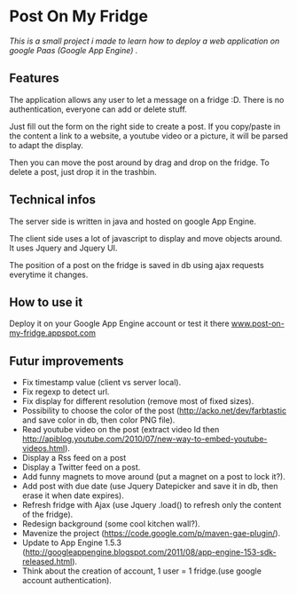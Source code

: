 # Post On My Fridge

*This is a small project i made to learn how to deploy a web application on google Paas (Google App Engine) .*

## Features 

The application allows any user to let a message on a fridge :D.
There is no authentication, everyone can add or delete stuff.

Just fill out the form on the right side to create a post. If you copy/paste in the content a link to a website, a youtube video or a picture, it will be parsed to adapt the display.

Then you can move the post around by drag and drop on the fridge. To delete a post, just drop it in the trashbin.   

## Technical infos

The server side is written in java and hosted on google App Engine.

The client side uses a lot of javascript to display and move objects around. It uses Jquery and Jquery UI.

The position of a post on the fridge is saved in db using ajax requests everytime it changes. 

## How to use it

Deploy it on your Google App Engine account or test it there www.post-on-my-fridge.appspot.com

## Futur improvements

* Fix timestamp value (client vs server local).
* Fix regexp to detect url.
* Fix display for different resolution (remove most of fixed sizes).
* Possibility to choose the color of the post (http://acko.net/dev/farbtastic and save color in db, then color PNG file).
* Read youtube video on the post (extract video Id then http://apiblog.youtube.com/2010/07/new-way-to-embed-youtube-videos.html).
* Display a Rss feed on a post
* Display a Twitter feed on a post. 
* Add funny magnets to move around (put a magnet on a post to lock it?).
* Add post with due date (use Jquery Datepicker and save it in db, then erase it when date expires).
* Refresh fridge with Ajax (use Jquery .load() to refresh only the content of the fridge). 
* Redesign background (some cool kitchen wall?).
* Mavenize the project (https://code.google.com/p/maven-gae-plugin/).
* Update to App Engine 1.5.3 (http://googleappengine.blogspot.com/2011/08/app-engine-153-sdk-released.html).
* Think about the creation of account, 1 user = 1 fridge.(use google account authentication).
